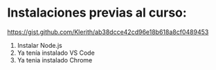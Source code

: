# Instalaciones previas al curso:

https://gist.github.com/Klerith/ab38dcce42cd96e18b618a8cf0489453

1. Instalar Node.js
2. Ya tenía instalado VS Code
3. Ya tenia instalado Chrome
